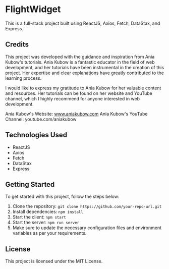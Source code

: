 # FlightWidget

This is a full-stack project built using ReactJS, Axios, Fetch, DataStax, and Express.

## Credits
This project was developed with the guidance and inspiration from Ania Kubow's tutorials. Ania Kubow is a fantastic educator in the field of web development, and her tutorials have been instrumental in the creation of this project. Her expertise and clear explanations have greatly contributed to the learning process.

I would like to express my gratitude to Ania Kubow for her valuable content and resources. Her tutorials can be found on her website and YouTube channel, which I highly recommend for anyone interested in web development.

Ania Kubow's Website: www.aniakubow.com
Ania Kubow's YouTube Channel: youtube.com/aniakubow

## Technologies Used
- ReactJS
- Axios
- Fetch
- DataStax
- Express

## Getting Started
To get started with this project, follow the steps below:

1. Clone the repository: `git clone https://github.com/your-repo-url.git`
2. Install dependencies: `npm install`
3. Start the client: `npm start`
4. Start the server: `npm run server`
5. Make sure to update the necessary configuration files and environment variables as per your requirements.

## License
This project is licensed under the MIT License.
